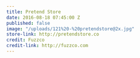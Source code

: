 ```yaml
---
title: Pretend Store
date: 2016-08-18 07:45:00 Z
published: false
image: "/uploads/121%20-%20pretendstore@2x.jpg"
store-link: http://pretendstore.co
credit: Fuzzco
credit-link: http://fuzzco.com
---
```


